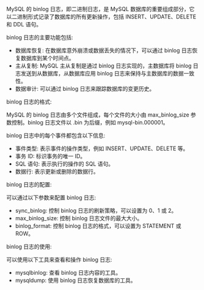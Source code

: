MySQL 的 binlog 日志，即二进制日志，是 MySQL 数据库的重要组成部分，它以二进制形式记录了数据库的所有更新操作，包括 INSERT、UPDATE、DELETE 和 DDL 语句。

binlog 日志的主要功能包括:

- 数据库恢复: 在数据库意外崩溃或数据丢失的情况下，可以通过 binlog 日志恢复数据库到某个时间点。
- 主从复制: MySQL 主从复制是通过 binlog 日志实现的，主数据库将 binlog 日志发送到从数据库，从数据库应用 binlog 日志来保持与主数据库的数据一致性。
- 数据审计: 可以通过 binlog 日志来跟踪数据库的变更历史。

binlog 日志的格式:

MySQL 的 binlog 日志由多个文件组成，每个文件的大小由 max_binlog_size 参数控制。binlog 日志文件以 .bin 为后缀，例如 mysql-bin.000001。

binlog 日志中的每个事件都包含以下信息:

- 事件类型: 表示事件的操作类型，例如 INSERT、UPDATE、DELETE 等。
- 事务 ID: 标识事务的唯一 ID。
- SQL 语句: 表示执行的操作的 SQL 语句。
- 数据行: 表示更新或删除的数据行。

binlog 日志的配置:

可以通过以下参数来配置 binlog 日志:

- sync_binlog: 控制 binlog 日志的刷新策略，可以设置为 0、1 或 2。
- max_binlog_size: 控制 binlog 日志文件的最大大小。
- binlog_format: 控制 binlog 日志的格式，可以设置为 STATEMENT 或 ROW。

binlog 日志的使用:

可以使用以下工具来查看和操作 binlog 日志:

- mysqlbinlog: 查看 binlog 日志内容的工具。
- mysqldump: 使用 binlog 日志恢复数据库的工具。